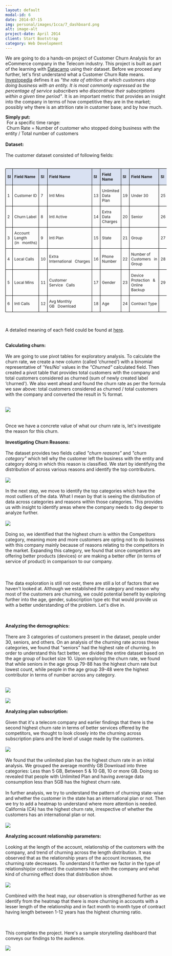 ```yaml
---
layout: default
modal-id: 6
date: 2014-07-15
img: personal/images/1cca/7_dashboard.png
alt: image-alt
project-date: April 2014
client: Start Bootstrap
category: Web Development
---
```

<style type="text/css">
.tg  {border-collapse:collapse;border-spacing:0;width:auto;height:auto;}
.tg td{border-color:black;border-style:solid;border-width:1px;font-size:12px;
  overflow:hidden;padding:10px 5px;word-break:normal;}
.tg th{border-color:black;border-style:solid;border-width:1px;font-size:12px;
  font-weight:normal;overflow:hidden;padding:10px 5px;word-break:normal;}
.tg .tg-cly1{text-align:left;vertical-align:middle}
.tg .tg-99ka{background-color:#D9E1F2;font-weight:bold;text-align:left;vertical-align:middle}
.responsive {width:auto;height:auto}
</style>
<div>
   <p>We are going to do a hands-on project of Customer Churn Analysis for an eCommerce company in the Telecom industry. This project is built as part of the learning with <a href="https://app.datacamp.com/learn">Datacamp</a> using their dataset. Before we proceed any further, let's first understand what a Customer Churn Rate means. <a href="#:~:text=The%20churn%20rate%2C%20also%20known,within%20a%20given%20time%20period.">Investopedia</a> defines it as <em>"</em><em>the rate of attrition at which customers stop doing business with an entity. It is most commonly expressed as the percentage of service subscribers who discontinue their subscriptions within a given time period</em><em>"</em>. It is an important metric that provides an insight into the company in terms of how competitive they are in the market; possibly why there is an attrition rate in customer base; and by how much. </p>
   <b>Simply put:</b><br>
   &nbsp;For a specific time range:<br>
   &nbsp;Churn Rate = Number of customer who stopped doing business with the entity / Total number of customers<br><br>
   <b>Dataset:</b><br><br>
   The customer dataset consisted of following fields:<br><br>

<table class="tg">
<thead>
  <tr>
    <th class="tg-99ka">Sl</th>
    <th class="tg-99ka">Field Name</th>
    <th class="tg-99ka">Sl</th>
    <th class="tg-99ka">Field Name</th>
    <th class="tg-99ka">Sl</th>
    <th class="tg-99ka">Field Name</th>
    <th class="tg-99ka">Sl</th>
    <th class="tg-99ka">Field Name</th>
    <th class="tg-99ka">Sl</th>
    <th class="tg-99ka">Field Name</th>
  </tr>
</thead>
<tbody>
  <tr>
    <td class="tg-cly1">1</td>
    <td class="tg-cly1">Customer ID</td>
    <td class="tg-cly1">7</td>
    <td class="tg-cly1">Intl Mins</td>
    <td class="tg-cly1">13</td>
    <td class="tg-cly1">Unlimited Data Plan</td>
    <td class="tg-cly1">19</td>
    <td class="tg-cly1">Under 30</td>
    <td class="tg-cly1">25</td>
    <td class="tg-cly1">Payment Method</td>
  </tr>
  <tr>
    <td class="tg-cly1">2</td>
    <td class="tg-cly1">Churn Label</td>
    <td class="tg-cly1">8</td>
    <td class="tg-cly1">Intl Active</td>
    <td class="tg-cly1">14</td>
    <td class="tg-cly1">Extra Data Charges</td>
    <td class="tg-cly1">20</td>
    <td class="tg-cly1">Senior</td>
    <td class="tg-cly1">26</td>
    <td class="tg-cly1">Monthly Charge</td>
  </tr>
  <tr>
    <td class="tg-cly1">3</td>
    <td class="tg-cly1">Account Length (in&nbsp;&nbsp;&nbsp;months)</td>
    <td class="tg-cly1">9</td>
    <td class="tg-cly1">Intl Plan</td>
    <td class="tg-cly1">15</td>
    <td class="tg-cly1">State</td>
    <td class="tg-cly1">21</td>
    <td class="tg-cly1">Group</td>
    <td class="tg-cly1">27</td>
    <td class="tg-cly1">Total Charges</td>
  </tr>
  <tr>
    <td class="tg-cly1">4</td>
    <td class="tg-cly1">Local Calls</td>
    <td class="tg-cly1">10</td>
    <td class="tg-cly1">Extra International&nbsp;&nbsp;&nbsp;Charges</td>
    <td class="tg-cly1">16</td>
    <td class="tg-cly1">Phone Number</td>
    <td class="tg-cly1">22</td>
    <td class="tg-cly1">Number of Customers&nbsp;&nbsp;&nbsp;in Group</td>
    <td class="tg-cly1">28</td>
    <td class="tg-cly1">Churn Category</td>
  </tr>
  <tr>
    <td class="tg-cly1">5</td>
    <td class="tg-cly1">Local Mins</td>
    <td class="tg-cly1">11</td>
    <td class="tg-cly1">Customer Service&nbsp;&nbsp;&nbsp;Calls</td>
    <td class="tg-cly1">17</td>
    <td class="tg-cly1">Gender</td>
    <td class="tg-cly1">23</td>
    <td class="tg-cly1">Device Protection&nbsp;&nbsp;&nbsp;&amp; Online Backup</td>
    <td class="tg-cly1">29</td>
    <td class="tg-cly1">Churn Reason</td>
  </tr>
  <tr>
    <td class="tg-cly1">6</td>
    <td class="tg-cly1">Intl Calls</td>
    <td class="tg-cly1">12</td>
    <td class="tg-cly1">Avg Monthly GB&nbsp;&nbsp;&nbsp;Download</td>
    <td class="tg-cly1">18</td>
    <td class="tg-cly1">Age</td>
    <td class="tg-cly1">24</td>
    <td class="tg-cly1">Contract Type</td>
    <td class="tg-cly1"></td>
    <td class="tg-cly1"></td>
  </tr>
</tbody>
</table>
<br>

A detailed meaning of each field could be found at <a href="https://assets.datacamp.com/production/repositories/6386/datasets/0d84b751e28911f4a2c51b1a38c0100a55d8037e/Metadata%20Sheet%20-%20Customer%20Churn.pdf">here</a>.<br><br>

<b>Calculating churn:</b><br><br>
We are going to use pivot tables for exploratory analysis. To calculate the churn rate, we create a new column (called ‘churned') with a binomial representative of 'Yes/No' values in the <i>"Churned"</i> calculated field. Then created a pivot table that provides total customers with the company and total customers considered as churned (sum of newly created label ‘churned'). We also went ahead and found the churn rate as per the formula we saw above:   total customers considered as churned / total customers with the company and converted the result in % format.<br><br>
   <div><img src="./personal/images/1cca/2_customerChurn.png" class="img-responsive"></div>
   <br><br>Once we have a concrete value of what our churn rate is, let's investigate the reason for this churn.
   <br><br><b>Investigating Churn Reasons:</b>
   <br><br>The dataset provides two fields called <i>"churn reasons"</i> and <i>"churn category"</i> which tell why the customer left the business with the entity and category doing in which this reason is classified. We start by identifying the distribution of across various reasons and identify the top contributors.<br><br>
   <div><img src="./personal/images/1cca/3_investigatingChurnReasons_1.png" class="img-responsive"></div>
   <br>In the next step, we move to identify the top categories which have the most outliers of the data. What I mean by that is seeing the distribution of data across categories and reasons within those categories. This provides us with insight to identify areas where the company needs to dig deeper to analyze further.<br><br>
   <div><img src="./personal/images/1cca/3_investigatingChurnReasons_2.png" class="img-responsive"></div>
<br>Doing so, we identified that the highest churn is within the Competitors category, meaning more and more customers are opting not to do business with this company mainly because of reasons relating to the competitors in the market. Expanding this category, we found that since competitors are offering better products (devices) or are making a better offer (in terms of service of product) in comparison to our company. <br><br>
   <br><br>The data exploration is still not over, there are still a lot of factors that we haven't looked at. Although we established the category and reason why most of the customers are churning, we could potential benefit by exploring further into the age, gender, subscription type etc that would provide us with a better understanding of the problem. Let's dive in.
   

<br><br><b>Analyzing the demographics:</b>
   <br><br>There are 3 categories of customers present in the dataset, people under 30, seniors, and others. On an analysis of the churning rate across these categories, we found that "seniors" had the highest rate of churning. In order to understand this fact better, we divided the entire dataset based on the age group of bucket size 10. Upon exploring the churn rate, we found that while seniors in the age group 79-88 has the highest churn rate but lowest count, while people in the age group 39-48 were the highest contributor in terms of number across any category.<br><br>
   <div><img src="./personal/images/1cca/4_AnalyzingDemographics.png" class="img-responsive"></div><br>
   <div><img src="./personal/images/1cca/4_AnalyzingDemographics_2.png" class="img-responsive"></div>
   <br><b>Analyzing plan subscription:</b>
   <br><br>Given that it's a telecom company and earlier findings that there is the second highest churn rate in terms of better services offered by the competitors, we thought to look closely into the churning across subscription plans and the level of usage made by the customers.<br><br>
   <div><img src="./personal/images/1cca/5_analyzingPlanSubscription.png" class="img-responsive"></div><br>
   We found that the unlimited plan has the highest churn rate in an initial analysis. We grouped the average monthly GB Download into three categories: Less than 5 GB, Between 5 &amp; 10 GB, 10 or more GB. Doing so revealed that people with Unlimited Plan and having average data consumption less than 5GB has the highest churn rate.<br><br>
   In further analysis, we try to understand the pattern of churning state-wise and whether the customer in the state has an international plan or not. Then we try to add a heatmap to understand where more attention is needed. California (CA) has the highest churn rate, irrespective of whether the customers has an international plan or not.
<br><br>
   <div><img src="./personal/images/1cca/5_analyzingPlanSubscription_2.png" class="img-responsive"></div>
   <br><b>Analyzing account relationship parameters:</b>
   <br><br>Looking at the length of the account, relationship of the customers with the company, and trend of churning across the length distribution. It was observed that as the relationship years of the account increases, the churning rate decreases. To understand it further we factor in the type of relationship(or contract) the customers have with the company and what kind of churning effect does that distribution show.<br><br>
   <div><img src="./personal/images/1cca/6_accRelParams.png" class="img-responsive"></div>
   <br>Combined with the heat map, our observation is strengthened further as we identify from the heatmap that there is more churning in accounts with a lesser length of the relationship and in fact month to month type of contract having length between 1-12 years has the highest churning ratio.

<br><br> This completes the project. Here's a sample storytelling dashboard that conveys our findings to the audience.
<br>
   <div><img src="./personal/images/1cca/7_dashboard.png" class="img-responsive"></div>
</div>
